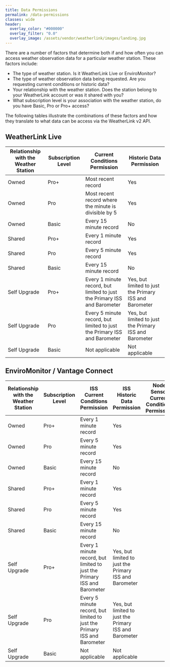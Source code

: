 ```yaml
---
title: Data Permissions
permalink: /data-permissions
classes: wide
header:
  overlay_color: "#000000"
  overlay_filter: "0.0"
  overlay_image: /assets/vendor/weatherlink/images/landing.jpg
---
```


There are a number of factors that determine both if and how often you can access weather observation data for a particular weather station. These factors include:

* The type of weather station. Is it WeatherLink Live or EnviroMonitor?
* The type of weather observation data being requested. Are you requesting current conditions or historic data?
* Your relationship with the weather station. Does the station belong to your WeatherLink account or was it shared with you?
* What subscription level is your association with the weather station, do you have Basic, Pro or Pro+ access?

The following tables illustrate the combinations of these factors and how they translate to what data can be access via the WeatherLink v2 API.

## WeatherLink Live

Relationship with the Weather Station|Subscription Level|Current Conditions Permission|Historic Data Permission
-|-|-|-
Owned        |Pro+  |Most recent record |Yes
Owned        |Pro   |Most recent record where the minute is divisible by 5 |Yes
Owned        |Basic |Every 15 minute record |No
Shared       |Pro+  |Every 1 minute record  |Yes
Shared       |Pro   |Every 5 minute record  |Yes
Shared       |Basic |Every 15 minute record |No
Self Upgrade |Pro+  |Every 1 minute record, but limited to just the Primary ISS and Barometer |Yes, but limited to just the Primary ISS and Barometer
Self Upgrade |Pro   |Every 5 minute record, but limited to just the Primary ISS and Barometer |Yes, but limited to just the Primary ISS and Barometer
Self Upgrade |Basic |Not applicable         |Not applicable

## EnviroMonitor / Vantage Connect

Relationship with the Weather Station|Subscription Level|ISS Current Conditions Permission|ISS Historic Data Permission|Node Sensor Current Conditions Permission|Node Sensor Historic Data Permission
-|-|-|-|-|-
Owned        |Pro+  |Every 1 minute record  |Yes
Owned        |Pro   |Every 5 minute record  |Yes
Owned        |Basic |Every 15 minute record |No
Shared       |Pro+  |Every 1 minute record  |Yes
Shared       |Pro   |Every 5 minute record  |Yes
Shared       |Basic |Every 15 minute record |No
Self Upgrade |Pro+  |Every 1 minute record, but limited to just the Primary ISS and Barometer |Yes, but limited to just the Primary ISS and Barometer
Self Upgrade |Pro   |Every 5 minute record, but limited to just the Primary ISS and Barometer |Yes, but limited to just the Primary ISS and Barometer
Self Upgrade |Basic |Not applicable         |Not applicable



<!--
## WeatherLink Live

Relationship with the Weather Station|Subscription Level|Current Conditions API Requests Per Hour|Historic Data API Requests Per Hour
-|-|-|-
Owned or Shared |Pro+  |120  |100
Owned or Shared |Pro   |25   |100
Owned or Shared |Basic |10   | 0
Saved           |Pro+  |120* |100*
Saved           |Pro   |25*  |100*
Saved           |Basic |0    |0

\* Only data from the Primary Integrated Sensor Suite will be accessible.

## EnviroMonitor / Vantage Connect

Relationship with the Weather Station|Subscription Level|Current Conditions API Requests Per Hour|Historic Data API Requests Per Hour
-|-|-|-
Owned or Shared |Pro+  |25   |100
Owned or Shared |Pro   |25   |100
Shared          |Basic |10   | 0
Saved           |Pro+  |25*  |100*
Saved           |Pro   |25*  |100*
Saved           |Basic |0    |0

\* Only data from the Integerated Sensor Suite will be accessible.

## WeatherLink IP / WeatherLink Network Annual Subscription

Relationship with the Weather Station|Subscription Level|Current Conditions API Requests Per Hour|Historic Data API Requests Per Hour
-|-|-|-
Owned or Shared |Pro+  |120  |100
Owned or Shared |Pro   |25   |100
Owned or Shared |Basic |10   | 0
Saved           |Pro+  |120* |100*
Saved           |Pro   |25*  |100*
Saved           |Basic |0    |0

\* Only data from the Integrated Sensor Suite will be accessible.
-->
